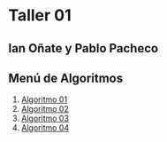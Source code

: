 # Taller 01

## Ian Oñate y Pablo Pacheco

## Menú de Algoritmos

1. [Algoritmo 01](Problema01.ipynb) 
2. [Algoritmo 02](Problema02.ipynb) 
3. [Algoritmo 03](Problema03.ipynb) 
4. [Algoritmo 04](Problema04.ipynb) 